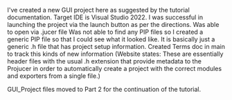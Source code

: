 I've created a new GUI project here as suggested by the tutorial documentation. 
Target IDE is Visual Studio 2022.
I was successful in launching the project via the launch button as per the directions. 
Was able to open via .jucer file
Was not able to find any PIP files so I created a generic PIP file so that I could see what it looked like.  It is basically just a generic .h file that has project setup information. 
Created Terms doc in main to track this kinds of new information
(Website states:  These are essentially header files with the usual .h extension that provide metadata to the Projucer in order to automatically create a project with the correct modules and exporters from a single file.)

GUI_Project files moved to Part 2 for the continuation of the tutorial. 
